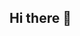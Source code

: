 ## Hi there 👋

<!--
**hikmatcs1/hikmatcs1** is a ✨ _special_ ✨ repository because its `README.md` (this file) appears on your GitHub profile.

file lengkap di pmb.net.rar baik dari coding dan database nya
